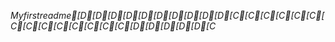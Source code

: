 *Myfirstreadme[D[D[D[D[D[D[D[D[D[D[C[C[C[C[C[C[C[C[C[C[C[C[C[C[D[D[D[D[D[C*
